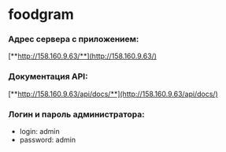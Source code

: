 # foodgram

### Адрес сервера с приложением:

[**http://158.160.9.63/**](http://158.160.9.63/)

### Документация API:

[**http://158.160.9.63/api/docs/**](http://158.160.9.63/api/docs/)

### Логин и пароль администратора:
- login: admin
- password: admin
